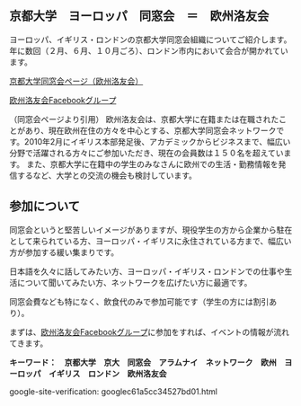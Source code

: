 ## 京都大学　ヨーロッパ　同窓会　＝　欧州洛友会
ヨーロッパ、イギリス・ロンドンの京都大学同窓会組織についてご紹介します。
年に数回（２月、６月、１０月ごろ）、ロンドン市内において会合が開かれています。

[京都大学同窓会ページ（欧州洛友会）](http://hp.alumni.kyoto-u.ac.jp/about/compete/global/022.html)

[欧州洛友会Facebookグループ](https://www.facebook.com/groups/oushu.rakuyukai/)

（同窓会ページより引用）
欧州洛友会は、京都大学に在籍または在職されたことがあり、現在欧州在住の方々を中心とする、京都大学同窓会ネットワークです。2010年2月にイギリス本部発足後、アカデミックからビジネスまで、幅広い分野で活躍される方々にご参加いただき、現在の会員数は１５０名を超えています。
また、京都大学に在籍中の学生のみなさんに欧州での生活・勤務情報を発信するなど、大学との交流の機会も検討しています。


## 参加について

同窓会というと堅苦しいイメージがありますが、現役学生の方から企業から駐在として来られている方、ヨーロッパ・イギリスに永住されている方まで、幅広い方が参加する緩い集まりです。

日本語を久々に話してみたい方、ヨーロッパ・イギリス・ロンドンでの仕事や生活について聞いてみたい方、ネットワークを広げたい方に最適です。

同窓会費なども特になく、飲食代のみで参加可能です（学生の方には割引あり）。

まずは、[欧州洛友会Facebookグループ](https://www.facebook.com/groups/oushu.rakuyukai/)に参加をすれば、イベントの情報が流れてきます。


__キーワード：　京都大学　京大　同窓会　アラムナイ　ネットワーク　欧州　ヨーロッパ　イギリス　ロンドン　欧州洛友会__

google-site-verification: googlec61a5cc34527bd01.html
